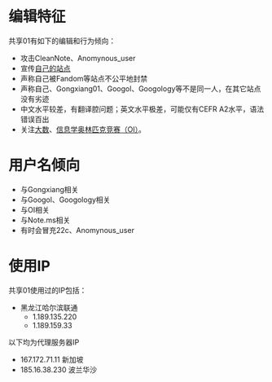 # 编辑特征
共享01有如下的编辑和行为倾向：
- 攻击CleanNote、Anomynous_user
- 宣传[自己的站点](monkeysite.md)
- 声称自己被Fandom等站点不公平地封禁
- 声称自己、Gongxiang01、Googol、Googology等不是同一人，在其它站点没有劣迹
- 中文水平较差，有翻译腔问题；英文水平极差，可能仅有CEFR A2水平，语法错误百出
- 关注[大数](https://zh.wikipedia.org/wiki/%E5%A4%A7%E6%95%B0_(%E6%95%B0%E5%AD%A6))、[信息学奥林匹克竞赛（OI）](https://zh.wikipedia.org/wiki/%E5%85%A8%E5%9B%BD%E9%9D%92%E5%B0%91%E5%B9%B4%E4%BF%A1%E6%81%AF%E5%AD%A6%E5%A5%A5%E6%9E%97%E5%8C%B9%E5%85%8B%E7%AB%9E%E8%B5%9B)。

# 用户名倾向
- 与Gongxiang相关
- 与Googol、Googology相关
- 与OI相关
- 与Note.ms相关
- 有时会冒充22c、Anomynous_user

# 使用IP
共享01使用过的IP包括：
- 黑龙江哈尔滨联通
  - 1.189.135.220
  - 1.189.159.33

以下均为代理服务器IP
- 167.172.71.11 新加坡
- 185.16.38.230 波兰华沙

